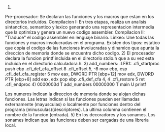 1)
Pre-procesador: Se declaran las funciones y los macros que estan en los directorios incluidos.
Compilacion I: En tres etapas, realiza un analisis sintanctico, semantico y lexico generando una representacion intermedia que la optimiza y genera un nuevo codigo assembler.
Compilacion II: "Traduce" el codigo assembler en lenguaje binario.
Linkeo: Une todas las funciones y macros involucradas en el programa. Existen dos tipos: estatico que copia el codigo de las funciones involucradas y dinamico que apunta la direccion de memoria donde se encuentra dicho codigo. 
2)
El procesador declara la funcion printf incluida en el directorio stdio.h que a su vez esta incluida en el directorio calculadora.h.
3)
add_numbers:
.LFB1:
	.cfi_startproc
	push	ebp
	.cfi_def_cfa_offset 8
	.cfi_offset 5, -8
	mov	ebp, esp
	.cfi_def_cfa_register 5
	mov	eax, DWORD PTR [ebp+12]
	mov	edx, DWORD PTR [ebp+8]
	add	eax, edx
	pop	ebp
	.cfi_def_cfa 4, 4
	.cfi_restore 5
	ret
	.cfi_endproc
4)
0000003d T add_numbers
00000000 T main
         U printf

Los numeros indican la direccion de memoria donde se alojan dichas funciones. 
Las letras indican si las funciones pueden ser llamadas externamente (mayusculas) o localmente por funciones dentro del programa (minusculas)(descriptores).
La ultima columna contienen el nombre de la funcion (entrada).
5)
En los decoradores y los sonames. Los sonames indican que las funciones  deben ser cargadas de una libreria local.
